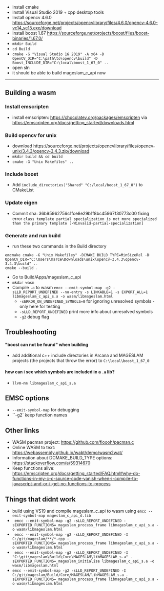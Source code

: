
- Install cmake
- Install Visual Studio 2019 + cpp desktop tools
- Install opencv 4.6.0 https://sourceforge.net/projects/opencvlibrary/files/4.6.0/opencv-4.6.0-vc14_vc15.exe/download
- Install boost 1.67 https://sourceforge.net/projects/boost/files/boost-binaries/1.67.0/
- ``mkdir Build``
- ``cd Build``
- ``cmake -G "Visual Studio 16 2019" -A x64 -D OpenCV_DIR="C:\path\to\opencv\build" -D Boost_INCLUDE_DIR="C:\local\boost_1_67_0" ..``
- open sln
- it should be able to build mageslam_c_api now


---

## Building a wasm

### Install emscripten
- install emscripten: https://chocolatey.org/packages/emscripten via https://emscripten.org/docs/getting_started/downloads.html

### Build opencv for unix
- download https://sourceforge.net/projects/opencvlibrary/files/opencv-unix/3.4.3/opencv-3.4.3.zip/download
- ``mkdir build && cd build``
- ``cmake -G "Unix Makefiles" ..``

### Include boost
- Add ``include_directories("Shared" "C:/local/boost_1_67_0")`` to CMakeList

### Update eigen
- Commit sha: 36b95962756c1fce8e29b1f8bc45967f30773c00 fixing error ``class template partial specialization is not more specialized than the primary template [-Winvalid-partial-specialization]``

### Generate and run build
- run these two commands in the Build directory
```
emcmake cmake -G "Unix Makefiles" -DCMAKE_BUILD_TYPE=MinSizeRel -D OpenCV_DIR="C:\Users\marce\Downloads\unix\opencv-3.4.3\opencv-3.4.3\build" ..
cmake --build .
```

- Go to Build/Apps/mageslam_c_api
- ``mkdir wasm``
- Compile ``.a`` to wasm ``emcc --emit-symbol-map -g2 -sLLD_REPORT_UNDEFINED --no-entry -s LINKABLE=1 -s EXPORT_ALL=1 libmageslam_c_api_s.a -o wasm/libmageslam.html``
  - ``-sERROR_ON_UNDEFINED_SYMBOLS=0`` for ignoring unresolved symbols - only here for testing
  - ``-sLLD_REPORT_UNDEFINED`` print more info about unresolved symbols
  - ``-g2`` debug flag


## Troubleshooting

#### "boost can not be found" when building
- add additional c++ include directories in Arcana and MAGESLAM projects (the projects that throw the error) to ``C:\local\boost_1_67_0``

#### how can i see which symbols are included in a ``.a`` lib?
- ``llvm-nm libmageslam_c_api_s.a``

## EMSC options
- ``--emit-symbol-map`` for debugging
- ``-g2` keep function names


## Other links

- WASM pacman project: https://github.com/floooh/pacman.c
- Online WASM to text: https://webassembly.github.io/wabt/demo/wasm2wat/
- Information about DCMAKE_BUILD_TYPE options: https://stackoverflow.com/a/59314670
- Keep functions alive: https://emscripten.org/docs/getting_started/FAQ.html#why-do-functions-in-my-c-c-source-code-vanish-when-i-compile-to-javascript-and-or-i-get-no-functions-to-process



## Things that didnt work
- build using VS19 and compile mageslam_c_api to wasm using ``emcc --emit-symbol-map mageslam_c_api_d.lib``
- `` emcc --emit-symbol-map -g2 -sLLD_REPORT_UNDEFINED -sEXPORTED_FUNCTIONS=_mageslam_process_frame libmageslam_c_api_s.a -o wasm/libmageslam.html``
- `` emcc --emit-symbol-map -g2 -sLLD_REPORT_UNDEFINED -I C:/git/mageslam/**/*.cpp -sEXPORTED_FUNCTIONS=_mageslam_process_frame libmageslam_c_api_s.a -o wasm/libmageslam.html``
- `` emcc --emit-symbol-map -g2 -sLLD_REPORT_UNDEFINED -I "C:\git\mageslam\Build\Core\MAGESLAM\libMAGESLAM_s.a" -sEXPORTED_FUNCTIONS=_mageslam_initialize libmageslam_c_api_s.a -o wasm/libmageslam.html``
- ``emcc --emit-symbol-map -g2 -sLLD_REPORT_UNDEFINED -I C:/git/mageslam/Build/Core/MAGESLAM/libMAGESLAM_s.a -sEXPORTED_FUNCTIONS=_mageslam_process_frame libmageslam_c_api_s.a -o wasm/libmageslam.html``